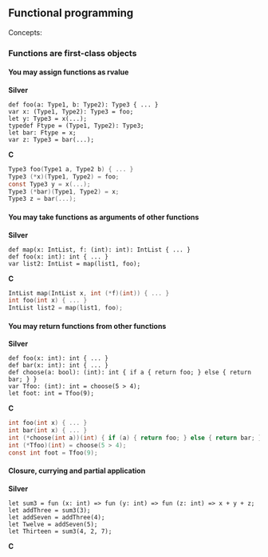 ## Functional programming

Concepts:

### Functions are first-class objects

#### You may assign functions as rvalue

**Silver**
```
def foo(a: Type1, b: Type2): Type3 { ... }
var x: (Type1, Type2): Type3 = foo;
let y: Type3 = x(...);
typedef Ftype = (Type1, Type2): Type3;
let bar: Ftype = x;
var z: Type3 = bar(...);
```

**C**
```c
Type3 foo(Type1 a, Type2 b) { ... }
Type3 (*x)(Type1, Type2) = foo;
const Type3 y = x(...);
Type3 (*bar)(Type1, Type2) = x;
Type3 z = bar(...);
```

#### You may take functions as arguments of other functions

**Silver**
```
def map(x: IntList, f: (int): int): IntList { ... }
def foo(x: int): int { ... }
var list2: IntList = map(list1, foo);
```

**C**
```c
IntList map(IntList x, int (*f)(int)) { ... }
int foo(int x) { ... }
IntList list2 = map(list1, foo);
```

#### You may return functions from other functions

**Silver**
```
def foo(x: int): int { ... }
def bar(x: int): int { ... }
def choose(a: bool): (int): int { if a { return foo; } else { return bar; } }
var Tfoo: (int): int = choose(5 > 4);
let foot: int = Tfoo(9);
```

**C**
```c
int foo(int x) { ... }
int bar(int x) { ... }
int (*choose(int a))(int) { if (a) { return foo; } else { return bar; } }
int (*Tfoo)(int) = choose(5 > 4);
const int foot = Tfoo(9);
```

#### Closure, currying and partial application

**Silver**
```
let sum3 = fun (x: int) => fun (y: int) => fun (z: int) => x + y + z;
let addThree = sum3(3);
let addSeven = addThree(4);
let Twelve = addSeven(5);
let Thirteen = sum3(4, 2, 7);
```

**C**
```c

```
